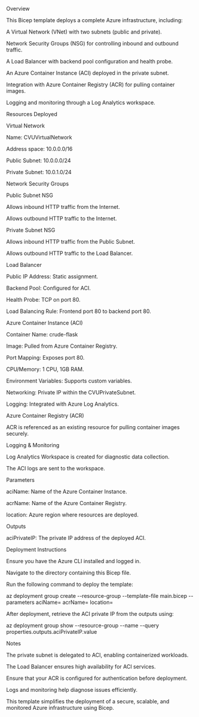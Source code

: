 Overview

This Bicep template deploys a complete Azure infrastructure, including:

A Virtual Network (VNet) with two subnets (public and private).

Network Security Groups (NSG) for controlling inbound and outbound traffic.

A Load Balancer with backend pool configuration and health probe.

An Azure Container Instance (ACI) deployed in the private subnet.

Integration with Azure Container Registry (ACR) for pulling container images.

Logging and monitoring through a Log Analytics workspace.

Resources Deployed

Virtual Network

Name: CVUVirtualNetwork

Address space: 10.0.0.0/16

Public Subnet: 10.0.0.0/24

Private Subnet: 10.0.1.0/24

Network Security Groups

Public Subnet NSG

Allows inbound HTTP traffic from the Internet.

Allows outbound HTTP traffic to the Internet.

Private Subnet NSG

Allows inbound HTTP traffic from the Public Subnet.

Allows outbound HTTP traffic to the Load Balancer.

Load Balancer

Public IP Address: Static assignment.

Backend Pool: Configured for ACI.

Health Probe: TCP on port 80.

Load Balancing Rule: Frontend port 80 to backend port 80.

Azure Container Instance (ACI)

Container Name: crude-flask

Image: Pulled from Azure Container Registry.

Port Mapping: Exposes port 80.

CPU/Memory: 1 CPU, 1GB RAM.

Environment Variables: Supports custom variables.

Networking: Private IP within the CVUPrivateSubnet.

Logging: Integrated with Azure Log Analytics.

Azure Container Registry (ACR)

ACR is referenced as an existing resource for pulling container images securely.

Logging & Monitoring

Log Analytics Workspace is created for diagnostic data collection.

The ACI logs are sent to the workspace.

Parameters

aciName: Name of the Azure Container Instance.

acrName: Name of the Azure Container Registry.

location: Azure region where resources are deployed.

Outputs

aciPrivateIP: The private IP address of the deployed ACI.

Deployment Instructions

Ensure you have the Azure CLI installed and logged in.

Navigate to the directory containing this Bicep file.

Run the following command to deploy the template:

az deployment group create --resource-group <YourResourceGroup> --template-file main.bicep --parameters aciName=<YourACIName> acrName=<YourACRName> location=<AzureRegion>

After deployment, retrieve the ACI private IP from the outputs using:

az deployment group show --resource-group <YourResourceGroup> --name <DeploymentName> --query properties.outputs.aciPrivateIP.value

Notes

The private subnet is delegated to ACI, enabling containerized workloads.

The Load Balancer ensures high availability for ACI services.

Ensure that your ACR is configured for authentication before deployment.

Logs and monitoring help diagnose issues efficiently.

This template simplifies the deployment of a secure, scalable, and monitored Azure infrastructure using Bicep.